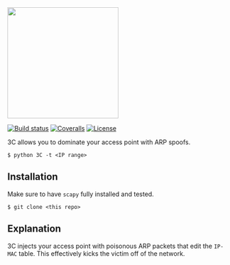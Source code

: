 
<img src="https://github.com/PyDever/AirCat/blob/master/img/3c%20(1).png" width="250">

 [![Build status](https://ci.appveyor.com/api/projects/status/pjxh5g91jpbh7t84?svg=true)](https://ci.appveyor.com/project/tygerbytes/resourcefitness) 
[![Coveralls](https://coveralls.io/repos/github/tygerbytes/ResourceFitness/badge.svg?branch=master)](https://coveralls.io/github/tygerbytes/ResourceFitness?branch=master) 
[![License](https://img.shields.io/badge/License-BSD%202--Clause-orange.svg)](https://opensource.org/licenses/BSD-2-Clause)
<br>

3C allows you to dominate your access point with ARP spoofs.
```
$ python 3C -t <IP range>
```

## Installation 
Make sure to have `scapy` fully installed and tested.
```
$ git clone <this repo>
```

## Explanation
3C injects your access point with poisonous ARP packets that 
edit the `IP-MAC` table. This effectively kicks the victim off of the
network.

